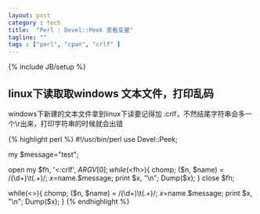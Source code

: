 ```yaml
---
layout: post
category : tech
title:  "Perl : Devel::Peek 查看变量"
tagline: ""
tags : ["perl", "cpan", "crlf" ]
---
```

{% include JB/setup %}

## linux下读取取windows 文本文件，打印乱码

windows下新建的文本文件拿到linux下读要记得加 :crlf，不然结尾字符串会多一个\r出来，打印字符串的时候就会出错

{% highlight perl %}
#!/usr/bin/perl
use Devel::Peek;

my $message="test";

open my $fh, '<:crlf', $ARGV[0];
while(<$fh>){
        chomp;
        ($n, $name) = /(\d+)\t(.+)/;
        $x =$name.$message;
        print $x, "\n";
        Dump($x);
}
close $fh;

while(<>){
        chomp;
        ($n, $name) = /(\d+)\t(.+)/;
        $x =$name.$message;
        print $x, "\n";
        Dump($x);
}
{% endhighlight %}
